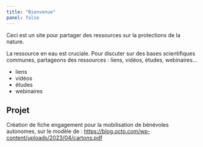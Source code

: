 ```yaml
---
title: "Bienvenue"
panel: false
---
```


Ceci est un site pour partager des ressources sur la protections de la nature.

La ressource en eau est cruciale. Pour discuter sur des bases scientifiques communes, partageons des ressources : liens, vidéos, études, webinaires…

- liens
- vidéos
- études
- webinaires

## Projet

Création de fiche engagement pour la mobilisation de bénévoles autonomes, sur le modèle de : https://blog.octo.com/wp-content/uploads/2023/04/cartons.pdf
